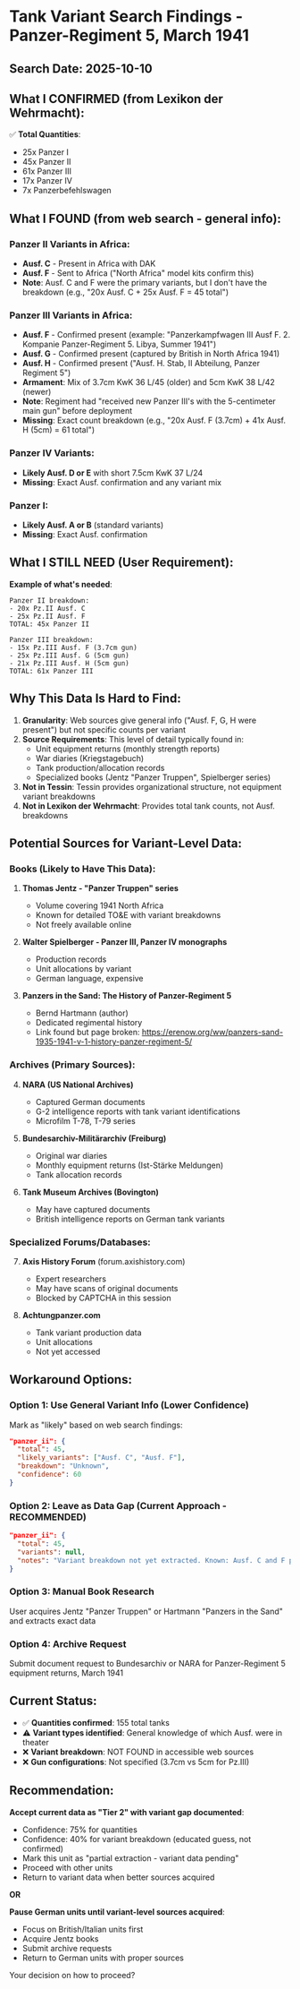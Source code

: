 # Tank Variant Search Findings - Panzer-Regiment 5, March 1941

## Search Date: 2025-10-10

## What I CONFIRMED (from Lexikon der Wehrmacht):
✅ **Total Quantities**:
- 25x Panzer I
- 45x Panzer II
- 61x Panzer III
- 17x Panzer IV
- 7x Panzerbefehlswagen

## What I FOUND (from web search - general info):

### Panzer II Variants in Africa:
- **Ausf. C** - Present in Africa with DAK
- **Ausf. F** - Sent to Africa ("North Africa" model kits confirm this)
- **Note**: Ausf. C and F were the primary variants, but I don't have the breakdown (e.g., "20x Ausf. C + 25x Ausf. F = 45 total")

### Panzer III Variants in Africa:
- **Ausf. F** - Confirmed present (example: "Panzerkampfwagen III Ausf F. 2. Kompanie Panzer-Regiment 5. Libya, Summer 1941")
- **Ausf. G** - Confirmed present (captured by British in North Africa 1941)
- **Ausf. H** - Confirmed present ("Ausf. H. Stab, II Abteilung, Panzer Regiment 5")
- **Armament**: Mix of 3.7cm KwK 36 L/45 (older) and 5cm KwK 38 L/42 (newer)
- **Note**: Regiment had "received new Panzer III's with the 5-centimeter main gun" before deployment
- **Missing**: Exact count breakdown (e.g., "20x Ausf. F (3.7cm) + 41x Ausf. H (5cm) = 61 total")

### Panzer IV Variants:
- **Likely Ausf. D or E** with short 7.5cm KwK 37 L/24
- **Missing**: Exact Ausf. confirmation and any variant mix

### Panzer I:
- **Likely Ausf. A or B** (standard variants)
- **Missing**: Exact Ausf. confirmation

## What I STILL NEED (User Requirement):

**Example of what's needed**:
```
Panzer II breakdown:
- 20x Pz.II Ausf. C
- 25x Pz.II Ausf. F
TOTAL: 45x Panzer II

Panzer III breakdown:
- 15x Pz.III Ausf. F (3.7cm gun)
- 25x Pz.III Ausf. G (5cm gun)
- 21x Pz.III Ausf. H (5cm gun)
TOTAL: 61x Panzer III
```

## Why This Data Is Hard to Find:

1. **Granularity**: Web sources give general info ("Ausf. F, G, H were present") but not specific counts per variant
2. **Source Requirements**: This level of detail typically found in:
   - Unit equipment returns (monthly strength reports)
   - War diaries (Kriegstagebuch)
   - Tank production/allocation records
   - Specialized books (Jentz "Panzer Truppen", Spielberger series)
3. **Not in Tessin**: Tessin provides organizational structure, not equipment variant breakdowns
4. **Not in Lexikon der Wehrmacht**: Provides total tank counts, not Ausf. breakdowns

## Potential Sources for Variant-Level Data:

### Books (Likely to Have This Data):
1. **Thomas Jentz - "Panzer Truppen" series**
   - Volume covering 1941 North Africa
   - Known for detailed TO&E with variant breakdowns
   - Not freely available online

2. **Walter Spielberger - Panzer III, Panzer IV monographs**
   - Production records
   - Unit allocations by variant
   - German language, expensive

3. **Panzers in the Sand: The History of Panzer-Regiment 5**
   - Bernd Hartmann (author)
   - Dedicated regimental history
   - Link found but page broken: https://erenow.org/ww/panzers-sand-1935-1941-v-1-history-panzer-regiment-5/

### Archives (Primary Sources):
4. **NARA (US National Archives)**
   - Captured German documents
   - G-2 intelligence reports with tank variant identifications
   - Microfilm T-78, T-79 series

5. **Bundesarchiv-Militärarchiv (Freiburg)**
   - Original war diaries
   - Monthly equipment returns (Ist-Stärke Meldungen)
   - Tank allocation records

6. **Tank Museum Archives (Bovington)**
   - May have captured documents
   - British intelligence reports on German tank variants

### Specialized Forums/Databases:
7. **Axis History Forum** (forum.axishistory.com)
   - Expert researchers
   - May have scans of original documents
   - Blocked by CAPTCHA in this session

8. **Achtungpanzer.com**
   - Tank variant production data
   - Unit allocations
   - Not yet accessed

## Workaround Options:

### Option 1: Use General Variant Info (Lower Confidence)
Mark as "likely" based on web search findings:
```json
"panzer_ii": {
  "total": 45,
  "likely_variants": ["Ausf. C", "Ausf. F"],
  "breakdown": "Unknown",
  "confidence": 60
}
```

### Option 2: Leave as Data Gap (Current Approach - RECOMMENDED)
```json
"panzer_ii": {
  "total": 45,
  "variants": null,
  "notes": "Variant breakdown not yet extracted. Known: Ausf. C and F present in Africa 1941"
}
```

### Option 3: Manual Book Research
User acquires Jentz "Panzer Truppen" or Hartmann "Panzers in the Sand" and extracts exact data

### Option 4: Archive Request
Submit document request to Bundesarchiv or NARA for Panzer-Regiment 5 equipment returns, March 1941

## Current Status:

- ✅ **Quantities confirmed**: 155 total tanks
- ⚠️ **Variant types identified**: General knowledge of which Ausf. were in theater
- ❌ **Variant breakdown**: NOT FOUND in accessible web sources
- ❌ **Gun configurations**: Not specified (3.7cm vs 5cm for Pz.III)

## Recommendation:

**Accept current data as "Tier 2" with variant gap documented**:
- Confidence: 75% for quantities
- Confidence: 40% for variant breakdown (educated guess, not confirmed)
- Mark this unit as "partial extraction - variant data pending"
- Proceed with other units
- Return to variant data when better sources acquired

**OR**

**Pause German units until variant-level sources acquired**:
- Focus on British/Italian units first
- Acquire Jentz books
- Submit archive requests
- Return to German units with proper sources

Your decision on how to proceed?

